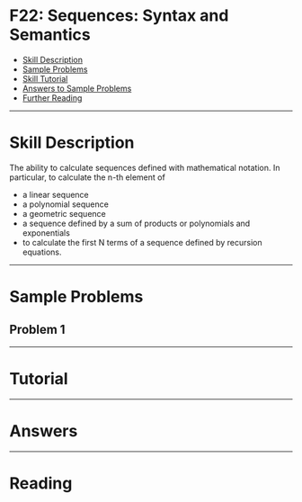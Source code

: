 # F22: Sequences: Syntax and Semantics



* [Skill Description](#skill-description)
* [Sample Problems](#Sample-Problems)
* [Skill Tutorial](#Tutorial)
* [Answers to Sample Problems](#Answers)
* [Further Reading](#Reading)

---

# Skill Description
The ability to calculate sequences defined with mathematical notation. In particular, to calculate the n-th element of 
* a linear sequence
* a polynomial sequence
* a geometric sequence
* a sequence defined by a sum of products or polynomials and exponentials
* to calculate the first N terms of a sequence defined by recursion equations.


---

# Sample Problems

## Problem 1

---

# Tutorial

---

# Answers

---

# Reading
